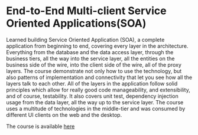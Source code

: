 # End-to-End Multi-client Service Oriented Applications(SOA)

Learned building Service Oriented Application (SOA), a complete application from beginning to end, covering every layer in the architecture. Everything from the database and the data access layer, through the business tiers, all the way into the service layer, all the entities on the business side of the wire, into the client side of the wire, all of the proxy layers. The course demonstrate not only how to use the technology, but also patterns of implementation and connectivity that let you see how all the layers talk to each other. All of the layers in the application follow solid principles which allow for really good code manageability, and extensibility, and of course, testability. It also covers unit test, dependency injection usage from the data layer, all the way up to the service layer. The course uses a multitude of technologies in the middle-tier and was consumed by different UI clients on the web and the desktop.

The course is available [here](https://www.pluralsight.com/courses/building-multi-client-end-to-end-soa-angular "PluralSight")